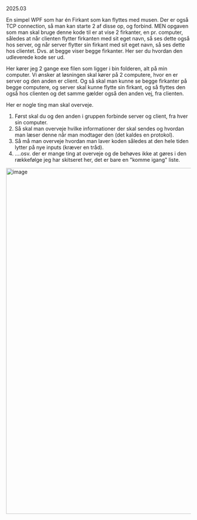 2025.03

En simpel WPF som har én Firkant som kan flyttes med musen. Der er også TCP connection, så man
kan starte 2 af disse op, og forbind. MEN opgaven som man skal bruge denne kode til er at vise 2 firkanter, en pr. computer, 
således at når clienten flytter firkanten med sit eget navn, så ses dette også hos server, og når server flytter sin firkant med sit eget 
navn, så ses dette hos clientet. Dvs. at begge viser begge firkanter. Her ser du hvordan den udleverede kode ser ud.

Her kører jeg 2 gange exe filen som ligger i bin folderen, alt på min computer. Vi ønsker at løsningen skal kører på 2 computere, hvor en er
server og den anden er client. Og så skal man kunne se begge firkanter på begge computere, og server skal kunne flytte sin firkant, og så flyttes
den også hos clienten og det samme gælder også den anden vej, fra clienten.

Her er nogle ting man skal overveje.
1. Først skal du og den anden i gruppen forbinde server og client, fra hver sin computer.
2. Så skal man overveje hvilke informationer der skal sendes og hvordan man læser denne når man modtager den (det kaldes en protokol).
3. Så må man overveje hvordan man laver koden således at den hele tiden lytter på nye inputs (kræver en tråd).
4. ....osv. der er mange ting at overveje og de behøves ikke at gøres i den rækkefølge jeg har skitseret her, det er bare en "komme igang" liste.

<img width="944" alt="image" src="https://github.com/user-attachments/assets/5a3af35c-12d2-4b2f-8371-1194be72797a" />
